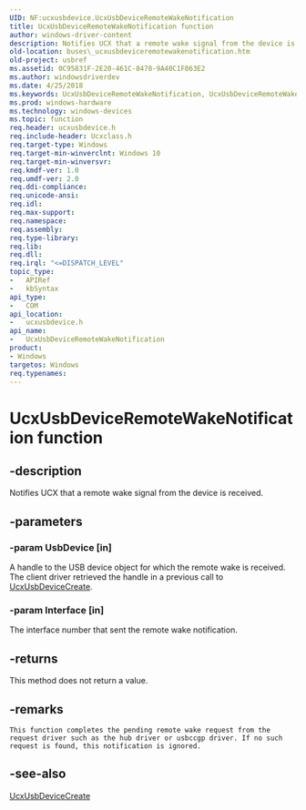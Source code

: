 ```yaml
---
UID: NF:ucxusbdevice.UcxUsbDeviceRemoteWakeNotification
title: UcxUsbDeviceRemoteWakeNotification function
author: windows-driver-content
description: Notifies UCX that a remote wake signal from the device is received.
old-location: buses\_ucxusbdeviceremotewakenotification.htm
old-project: usbref
ms.assetid: 0C95831F-2E20-461C-8478-9A40C1F063E2
ms.author: windowsdriverdev
ms.date: 4/25/2018
ms.keywords: UcxUsbDeviceRemoteWakeNotification, UcxUsbDeviceRemoteWakeNotification method [Buses], buses._ucxusbdeviceremotewakenotification, ucxusbdevice/UcxUsbDeviceRemoteWakeNotification
ms.prod: windows-hardware
ms.technology: windows-devices
ms.topic: function
req.header: ucxusbdevice.h
req.include-header: Ucxclass.h
req.target-type: Windows
req.target-min-winverclnt: Windows 10
req.target-min-winversvr: 
req.kmdf-ver: 1.0
req.umdf-ver: 2.0
req.ddi-compliance: 
req.unicode-ansi: 
req.idl: 
req.max-support: 
req.namespace: 
req.assembly: 
req.type-library: 
req.lib: 
req.dll: 
req.irql: "<=DISPATCH_LEVEL"
topic_type:
-	APIRef
-	kbSyntax
api_type:
-	COM
api_location:
-	ucxusbdevice.h
api_name:
-	UcxUsbDeviceRemoteWakeNotification
product:
- Windows
targetos: Windows
req.typenames: 
---
```


# UcxUsbDeviceRemoteWakeNotification function


## -description


Notifies UCX that a remote wake signal from the device is received.


## -parameters




### -param UsbDevice [in]

A handle to the USB device object for which the remote wake is received. The client driver retrieved the handle in a previous call to <a href="https://msdn.microsoft.com/library/windows/hardware/mt188052">UcxUsbDeviceCreate</a>.


### -param Interface [in]

The interface number that sent the remote wake notification.


## -returns



This method does not return a value.




## -remarks



    This function completes the pending remote wake request from the request driver such as the hub driver or usbccgp driver. If no such request is found, this notification is ignored.





## -see-also




<a href="https://msdn.microsoft.com/library/windows/hardware/mt188052">UcxUsbDeviceCreate</a>
 

 

